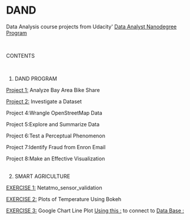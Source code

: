 # DAND
Data Analysis course projects from Udacity' [Data Analyst Nanodegree Program](https://www.udacity.com/course/data-analyst-nanodegree--nd002)

<br />

 CONTENTS <br />
 
 <br />

 1. DAND PROGRAM <br />

[Project 1:](https://github.com/DenisDPR/DAND/blob/master/Bay_Area_Bike_Share_Analysis.ipynb) Analyze Bay Area Bike Share <br />

[Project 2:](https://github.com/DenisDPR/DAND/blob/master/Titanic_Data_Analysis%5BConflict%5D.ipynb) Investigate a Dataset <br />

Project 4:Wrangle OpenStreetMap Data  <br />

Project 5:Explore and Summarize Data <br />

Project 6:Test a Perceptual Phenomenon  <br />

Project 7:Identify Fraud from Enron Email  <br />

Project 8:Make an Effective Visualization <br />
<br />

 2. SMART AGRICULTURE <br />
 
 [EXERCISE 1:](https://github.com/DenisDPR/DAND/blob/master/Netatmo_sensor_validation.ipynb) Netatmo_sensor_validation <br />
 
 [EXERCISE 2:](https://github.com/DenisDPR/DAND/blob/master/MIKAMI_NCC.ipynb) Plots of Temperature Using Bokeh <br />
 
 [EXERCISE 3:](https://github.com/DenisDPR/DAND/blob/master/index_cool.html) Google Chart Line Plot [Using this :](https://github.com/DenisDPR/DAND/blob/master/ForCool.php) to connect to [Data Base :](https://github.com/DenisDPR/DAND/blob/master/ConnDB.php) <br />
